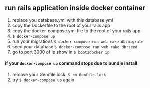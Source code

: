 run rails application inside docker container
---

1. replace you database.yml with this database.yml
2. copy the Dockerfile to the root of your rails app
3. copy the docker-compose.yml file to the root of your rails app
4. ```$ docker-compose up```
5. run your migrations ```$ docker-compose run web rake db:migrate```
6. seed your database ```$ docker-compose run web rake db:seed```
5. go to port 3000 of ip show in ```$ boot2docker ip```

#### if your ```docker-compose up``` command stops due to bundle install

1. remove your Gemfile.lock: ```$ rm Gemfile.lock```
2. try ```$ docker-compose up``` again



